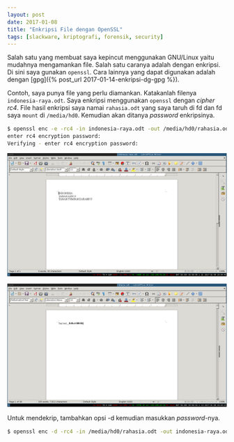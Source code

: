 ```yaml
---
layout: post
date: 2017-01-08
title: "Enkripsi File dengan OpenSSL"
tags: [slackware, kriptografi, forensik, security]
---
```

Salah satu yang membuat saya kepincut menggunakan GNU/Linux yaitu mudahnya mengamankan file. Salah satu caranya adalah dengan enkripsi. Di sini saya gunakan <code>openssl</code>. Cara lainnya yang dapat digunakan adalah dengan [gpg]({% post_url 2017-01-14-enkripsi-dg-gpg %}).

Contoh, saya punya file yang perlu diamankan. Katakanlah filenya <code>indonesia-raya.odt</code>. Saya enkripsi menggunakan <code>openssl</code> dengan _cipher rc4_. File hasil enkripsi saya namai <code>rahasia.odt</code> yang saya taruh di fd dan fd saya <code>mount</code> di <code>/media/hd0</code>. Kemudian akan ditanya _password_ enkripsinya.

```bash
$ openssl enc -e -rc4 -in indonesia-raya.odt -out /media/hd0/rahasia.odt
enter rc4 encryption password:
Verifying - enter rc4 encryption password:
```

![konten indonesia-raya.odt yang asli belum dienkripsi](/gambar/openssl-enkrip-1.png)

![konten file rahasia.odt hasil enkripsi](/gambar/openssl-enkrip-2.png)

Untuk mendekrip, tambahkan opsi -d kemudian masukkan _password_-nya.

```bash
$ openssl enc -d -rc4 -in /media/hd0/rahasia.odt -out indonesia-raya.odt
```
